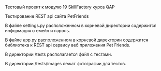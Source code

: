 Тестовый проект к модулю 19 SkillFactory курса QAP

Тестирование REST api сайта PetFriends

В файле settings.py расположенном в корневой директории содержится информация о емейл и пароль.

В файле app.py расположенном в корневой директории содержится библиотека к REST api сервису веб приложения Pet Friends.

В директории /tests располагается файл с тестами.

В директории /tests/images лежат фотографии для тестов.